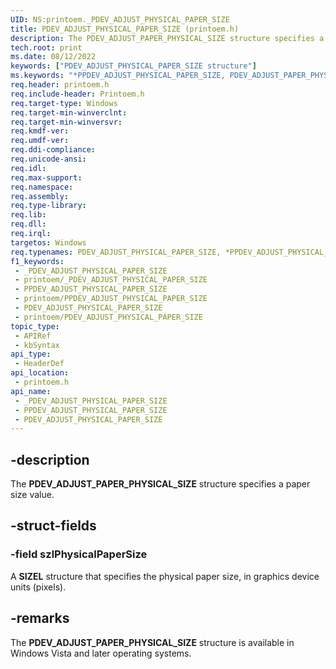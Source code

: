```yaml
---
UID: NS:printoem._PDEV_ADJUST_PHYSICAL_PAPER_SIZE
title: PDEV_ADJUST_PHYSICAL_PAPER_SIZE (printoem.h)
description: The PDEV_ADJUST_PAPER_PHYSICAL_SIZE structure specifies a paper size value.
tech.root: print
ms.date: 08/12/2022
keywords: ["PDEV_ADJUST_PHYSICAL_PAPER_SIZE structure"]
ms.keywords: "*PPDEV_ADJUST_PHYSICAL_PAPER_SIZE, PDEV_ADJUST_PAPER_PHYSICAL_SIZE, PDEV_ADJUST_PAPER_PHYSICAL_SIZE structure [Print Devices], PDEV_ADJUST_PHYSICAL_PAPER_SIZE, PDEV_ADJUST_PHYSICAL_PAPER_SIZE structure [Print Devices], PPDEV_ADJUST_PHYSICAL_PAPER_SIZE, PPDEV_ADJUST_PHYSICAL_PAPER_SIZE structure pointer [Print Devices], _PDEV_ADJUST_PHYSICAL_PAPER_SIZE, print.pdev_adjust_paper_physical_size, print_unidrv-pscript_rendering_6d8529f3-bcb3-48f8-a079-f855cd05d334.xml, printoem/PDEV_ADJUST_PHYSICAL_PAPER_SIZE, printoem/PPDEV_ADJUST_PHYSICAL_PAPER_SIZE"
req.header: printoem.h
req.include-header: Printoem.h
req.target-type: Windows
req.target-min-winverclnt: 
req.target-min-winversvr: 
req.kmdf-ver: 
req.umdf-ver: 
req.ddi-compliance: 
req.unicode-ansi: 
req.idl: 
req.max-support: 
req.namespace: 
req.assembly: 
req.type-library: 
req.lib: 
req.dll: 
req.irql: 
targetos: Windows
req.typenames: PDEV_ADJUST_PHYSICAL_PAPER_SIZE, *PPDEV_ADJUST_PHYSICAL_PAPER_SIZE
f1_keywords:
 - _PDEV_ADJUST_PHYSICAL_PAPER_SIZE
 - printoem/_PDEV_ADJUST_PHYSICAL_PAPER_SIZE
 - PPDEV_ADJUST_PHYSICAL_PAPER_SIZE
 - printoem/PPDEV_ADJUST_PHYSICAL_PAPER_SIZE
 - PDEV_ADJUST_PHYSICAL_PAPER_SIZE
 - printoem/PDEV_ADJUST_PHYSICAL_PAPER_SIZE
topic_type:
 - APIRef
 - kbSyntax
api_type:
 - HeaderDef
api_location:
 - printoem.h
api_name:
 - _PDEV_ADJUST_PHYSICAL_PAPER_SIZE
 - PPDEV_ADJUST_PHYSICAL_PAPER_SIZE
 - PDEV_ADJUST_PHYSICAL_PAPER_SIZE
---
```


## -description

The **PDEV_ADJUST_PAPER_PHYSICAL_SIZE** structure specifies a paper size value.

## -struct-fields

### -field szlPhysicalPaperSize

A **SIZEL** structure that specifies the physical paper size, in graphics device units (pixels).

## -remarks

The **PDEV_ADJUST_PAPER_PHYSICAL_SIZE** structure is available in Windows Vista and later operating systems.
